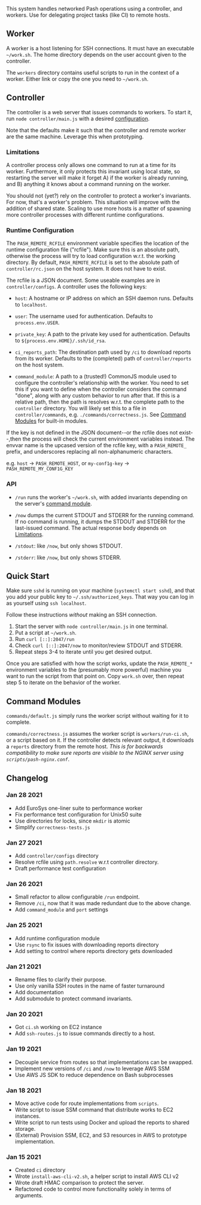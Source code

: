 This system handles networked Pash operations using a controller, and
workers. Use for delegating project tasks (like CI) to remote hosts.


## Worker

A worker is a host listening for SSH connections. It must have an
executable `~/work.sh`. The home directory depends on the user account
given to the controller.

The `workers` directory contains useful scripts to run in the context
of a worker. Either link or copy the one you need to `~/work.sh`.


## Controller

The controller is a web server that issues commands to workers.  To
start it, run `node controller/main.js` with a desired [configuration](#runtime-configuration).

Note that the defaults make it such that the controller and remote
worker are the same machine. Leverage this when prototyping.


### Limitations

A controller process only allows one command to run at a time for its
worker. Furthermore, it only protects this invariant using local
state, so restarting the server will make it forget A) if the worker
is already running, and B) anything it knows about a command running
on the worker.

You should not (yet?) rely on the controller to protect a worker's
invariants. For now, that's a worker's problem. This situation will
improve with the addition of shared state. Scaling to use more hosts
is a matter of spawning more controller processes with different
runtime configurations.


### Runtime Configuration

The `PASH_REMOTE_RCFILE` environment variable specifies the location
of the runtime configuration file ("rcfile"). Make sure this is an
absolute path, otherwise the process will try to load configuration
w.r.t. the working directory. By default, `PASH_REMOTE_RCFILE` is set
to the absolute path of `controller/rc.json` on the host system.
It does not have to exist.

The rcfile is a JSON document. Some useable examples are in
`controller/configs`. A controller uses the following keys:

* `host`: A hostname or IP address on which an SSH daemon runs. Defaults to `localhost`.

* `user`: The username used for authentication. Defaults to `process.env.USER`.

* `private_key`: A path to the private key used for authentication. Defaults to `${process.env.HOME}/.ssh/id_rsa`.

* `ci_reports_path`: The destination path used by `/ci` to download reports from its worker.
  Defaults to the (completed) path of `controller/reports` on the host system.

* `command_module`: A path to a (trusted!) CommonJS module used to
  configure the controller's relationship with the worker. You need to
  set this if you want to define when the controller considers the
  command "done", along with any custom behavior to run after that. If
  this is a relative path, then the path is resolves w.r.t. the
  complete path to the `controller` directory. You will likely set
  this to a file in `controller/commands`,
  e.g. `./commands/correctness.js`. See [Command
  Modules][cm] for built-in modules.

If the key is not defined in the JSON document--or the rcfile does not
exist--,then the process will check the current environment variables
instead. The envvar name is the upcased version of the rcfile key,
with a `PASH_REMOTE_` prefix, and underscores replacing all
non-alphanumeric characters.

e.g. `host` -> `PASH_REMOTE_HOST`, or `my-conf1g-key` -> `PASH_REMOTE_MY_CONF1G_KEY`


### API

* `/run` runs the worker's `~/work.sh`, with added invariants
  depending on the server's [command module][cm].

* `/now` dumps the current STDOUT and STDERR for the running command.
   If no command is running, it dumps the STDOUT and STDERR for the
   last-issued command. The actual response body depends on
   [Limitations](#limitations).

* `/stdout`: like `/now`, but only shows STDOUT.

* `/stderr`: like `/now`, but only shows STDERR.


## Quick Start

Make sure `sshd` is running on your machine (`systemctl start sshd`),
and that you add your public key to `~/.ssh/authorized_keys`. That way
you can log in as yourself using `ssh localhost`.

Follow these instructions _without_ making an SSH connection.

1. Start the server with `node controller/main.js` in one terminal.
2. Put a script at `~/work.sh`.
3. Run `curl [::]:2047/run`
4. Check `curl [::]:2047/now` to monitor/review STDOUT and STDERR.
5. Repeat steps 3-4 to iterate until you get desired output.

Once you are satisfied with how the script works, update the
`PASH_REMOTE_*` environment variables to the (presumably more
powerful) machine you want to run the script from that point on. Copy
`work.sh` over, then repeat step 5 to iterate on the behavior of the
worker.


## Command Modules
[cm]: #command-modules

`commands/default.js` simply runs the worker script without waiting
for it to complete.

`commands/correctness.js` assumes the worker script is
`workers/run-ci.sh`, or a script based on it. If the controller
detects relevant output, it downloads a `reports` directory from the
remote host. *This is for backwards compatibility to make sure reports
are visible to the NGINX server using `scripts/pash-nginx.conf`*.


## Changelog

### Jan 28 2021

- Add EuroSys one-liner suite to performance worker
- Fix performance test configuration for Unix50 suite
- Use directories for locks, since `mkdir` is atomic
- Simplify `correctness-tests.js`


### Jan 27 2021

- Add `controller/configs` directory
- Resolve rcfile using `path.resolve` w.r.t controller directory.
- Draft performance test configuration


### Jan 26 2021

- Small refactor to allow configurable `/run` endpoint.
- Remove `/ci`, now that it was made redundant due to the above change.
- Add `command_module` and `port` settings


### Jan 25 2021

- Add runtime configuration module
- Use `rsync` to fix issues with downloading reports directory
- Add setting to control where reports directory gets downloaded


### Jan 21 2021

- Rename files to clarify their purpose.
- Use only vanilla SSH routes in the name of faster turnaround
- Add documentation
- Add submodule to protect command invariants.


### Jan 20 2021

- Got `ci.sh` working on EC2 instance
- Add `ssh-routes.js` to issue commands directly to a host.


### Jan 19 2021

- Decouple service from routes so that implementations can be swapped.
- Implement new versions of `/ci` and `/now` to leverage AWS SSM
- Use AWS JS SDK to reduce dependence on Bash subprocesses


### Jan 18 2021

- Move active code for route implementations from `scripts`.
- Write script to issue SSM command that distribute works to EC2 instances.
- Write script to run tests using Docker and upload the reports to shared storage.
- (External) Provision SSM, EC2, and S3 resources in AWS to prototype implementation.


### Jan 15 2021

- Created `ci` directory
- Wrote `install-aws-cli-v2.sh`, a helper script to install AWS CLI v2
- Wrote draft HMAC comparison to protect the server.
- Refactored code to control more functionality solely in terms of arguments.
